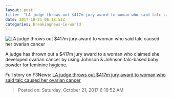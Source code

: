 ```yaml
---
layout: post
title:  "LA judge throws out $417m jury award to woman who said talc caused her ovarian cancer"
date: 2017-10-21 06:18:52Z
categories: breakingnews-ie-world
---
```


![LA judge throws out $417m jury award to woman who said talc caused her ovarian cancer](http://www.breakingnews.ie/remote/media.central.ie/media/images/j/JohnsonandJohnsonLogo_large.jpg?width=600&s=bn-810767)

A judge has thrown out a $417m jury award to a woman who claimed she developed ovarian cancer by using Johnson & Johnson talc-based baby powder for feminine hygiene.


Full story on F3News: [LA judge throws out $417m jury award to woman who said talc caused her ovarian cancer](http://www.f3nws.com/n/hGKBhD)

> Posted on: Saturday, October 21, 2017 6:18:52 AM
